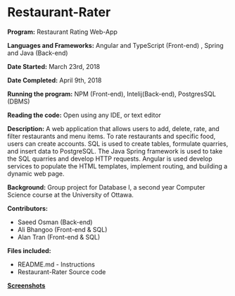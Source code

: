 # Restaurant-Rater
**Program:** Restaurant Rating Web-App

**Languages and Frameworks:** Angular and TypeScript (Front-end) , Spring and Java (Back-end)

**Date Started:** March 23rd, 2018

**Date Completed:** April 9th, 2018

**Running the program:** NPM (Front-end), Intelij(Back-end), PostgresSQL (DBMS)

**Reading the code:** Open using any IDE, or text editor

**Description:** A web application that allows users to add, delete, rate, and filter restaurants and menu items. To rate restaurants
and specific food, users can create accounts. SQL is used to create tables, formulate quarries, and insert data to PostgreSQL. The Java Spring framework is used to take the SQL quarries and develop HTTP requests. Angular is used develop services to populate the HTML templates, implement routing, and building a dynamic web page.

**Background:** Group project for Database I, a second year Computer Science course at the University of Ottawa.

**Contributors:**
* Saeed Osman (Back-end)
* Ali Bhangoo (Front-end & SQL)
* Alan Tran (Front-end & SQL)

**Files included:**
* README.md - Instructions
* Restaurant-Rater Source code 

**[Screenshots](https://imgur.com/a/FKiQ4tM)**
